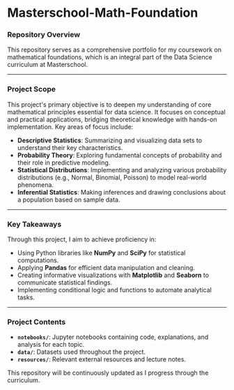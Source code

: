 # Masterschool-Math-Foundation

### Repository Overview

This repository serves as a comprehensive portfolio for my coursework on mathematical foundations, which is an integral part of the Data Science curriculum at Masterschool.

---

### Project Scope

This project's primary objective is to deepen my understanding of core mathematical principles essential for data science. It focuses on conceptual and practical applications, bridging theoretical knowledge with hands-on implementation. Key areas of focus include:

-   **Descriptive Statistics**: Summarizing and visualizing data sets to understand their key characteristics.
-   **Probability Theory**: Exploring fundamental concepts of probability and their role in predictive modeling.
-   **Statistical Distributions**: Implementing and analyzing various probability distributions (e.g., Normal, Binomial, Poisson) to model real-world phenomena.
-   **Inferential Statistics**: Making inferences and drawing conclusions about a population based on sample data.

---

### Key Takeaways

Through this project, I aim to achieve proficiency in:

-   Using Python libraries like **NumPy** and **SciPy** for statistical computations.
-   Applying **Pandas** for efficient data manipulation and cleaning.
-   Creating informative visualizations with **Matplotlib** and **Seaborn** to communicate statistical findings.
-   Implementing conditional logic and functions to automate analytical tasks.

---

### Project Contents

-   **`notebooks/`**: Jupyter notebooks containing code, explanations, and analysis for each topic.
-   **`data/`**: Datasets used throughout the project.
-   **`resources/`**: Relevant external resources and lecture notes.

This repository will be continuously updated as I progress through the curriculum.
